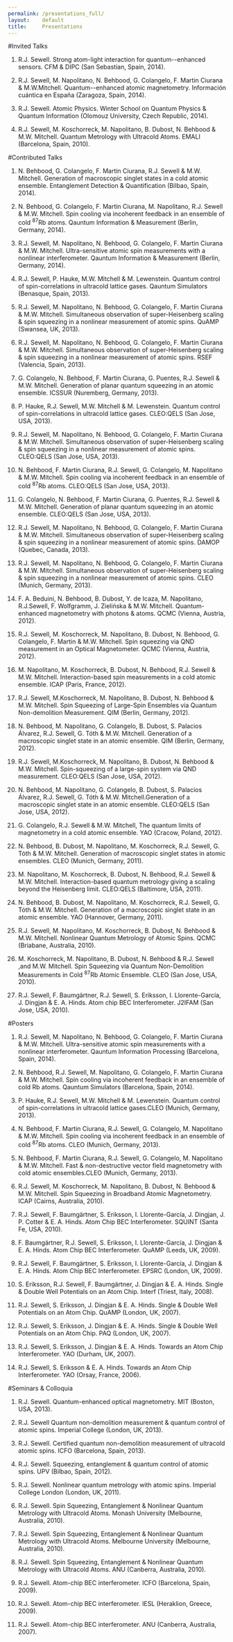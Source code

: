 ```yaml
---
permalink: /presentations_full/
layout:    default
title:     Presentations
---
```


#Invited Talks

1. R.J. Sewell. Strong atom-light interaction for quantum--enhanced sensors. CFM & DIPC (San Sebastian, Spain, 2014).
 
2. R.J. Sewell, M. Napolitano, N. Behbood, G. Colangelo, F. Martin Ciurana & M.W.Mitchell. Quantum--enhanced atomic magnetometry. Información cuántica en España (Zaragoza, Spain, 2014).

3. R.J. Sewell. Atomic Physics. Winter School on Quantum Physics & Quantum Information (Olomouz University, Czech Republic, 2014).

4. R.J. Sewell, M. Koschorreck, M. Napolitano, B. Dubost, N. Behbood & M.W. Mitchell. Quantum Metrology with Ultracold Atoms. EMALI (Barcelona, Spain, 2010).

#Contributed Talks

1. N. Behbood, G. Colangelo, F. Martin Ciurana, R.J. Sewell & M.W. Mitchell. Generation of macroscopic singlet states in a cold atomic ensemble. Entanglement Detection & Quantification (Bilbao, Spain, 2014).

2. N. Behbood, G. Colangelo, F. Martin Ciurana, M. Napolitano, R.J. Sewell & M.W. Mitchell. Spin cooling via incoherent feedback in an ensemble of cold <sup>87</sup>Rb atoms. Qauntum Information & Measurement (Berlin, Germany, 2014).

3. R.J. Sewell, M. Napolitano, N. Behbood, G. Colangelo, F. Martin Ciurana & M.W. Mitchell. Ultra-sensitive atomic spin measurements with a nonlinear interferometer. Qauntum Information & Measurement (Berlin, Germany, 2014). 

4. R.J. Sewell, P. Hauke, M.W. Mitchell & M. Lewenstein. Quantum control of spin-correlations in ultracold lattice gases. Qauntum Simulators (Benasque, Spain, 2013).

5. R.J. Sewell, M. Napolitano, N. Behbood, G. Colangelo, F. Martin Ciurana & M.W. Mitchell. Simultaneous observation of super-Heisenberg scaling & spin squeezing in a nonlinear measurement of atomic spins. QuAMP (Swansea, UK, 2013).

6. R.J. Sewell, M. Napolitano, N. Behbood, G. Colangelo, F. Martin Ciurana & M.W. Mitchell. Simultaneous observation of super-Heisenberg scaling & spin squeezing in a nonlinear measurement of atomic spins. RSEF (Valencia, Spain, 2013).

7. G. Colangelo, N. Behbood, F. Martin Ciurana, G. Puentes, R.J. Sewell & M.W. Mitchell. Generation of planar quantum squeezing in an atomic ensemble. ICSSUR (Nuremberg, Germany, 2013).

8. P. Hauke, R.J. Sewell, M.W. Mitchell & M. Lewenstein. Quantum control of spin-correlations in ultracold lattice gases. CLEO:QELS (San Jose, USA, 2013).

9. R.J. Sewell, M. Napolitano, N. Behbood, G. Colangelo, F. Martin Ciurana & M.W. Mitchell. Simultaneous observation of super-Heisenberg scaling & spin squeezing in a nonlinear measurement of atomic spins. CLEO:QELS (San Jose, USA, 2013).

10. N. Behbood, F. Martin Ciurana, R.J. Sewell, G. Colangelo, M. Napolitano & M.W. Mitchell. Spin cooling via incoherent feedback in an ensemble of cold <sup>87</sup>Rb atoms. CLEO:QELS (San Jose, USA, 2013).

11. G. Colangelo, N. Behbood, F. Martin Ciurana, G. Puentes, R.J. Sewell & M.W. Mitchell. Generation of planar quantum squeezing in an atomic ensemble. CLEO:QELS (San Jose, USA, 2013).

12. R.J. Sewell, M. Napolitano, N. Behbood, G. Colangelo, F. Martin Ciurana & M.W. Mitchell. Simultaneous observation of super-Heisenberg scaling & spin squeezing in a nonlinear measurement of atomic spins. DAMOP (Quebec, Canada, 2013).

13. R.J. Sewell, M. Napolitano, N. Behbood, G. Colangelo, F. Martin Ciurana & M.W. Mitchell. Simultaneous observation of super-Heisenberg scaling & spin squeezing in a nonlinear measurement of atomic spins. CLEO (Munich, Germany, 2013).

14. F. A. Beduini, N. Behbood, B. Dubost, Y. de Icaza, M. Napolitano, R.J.Sewell, F. Wolfgramm, J. Zielińska & M.W. Mitchell. Quantum-enhanced magnetometry with photons & atoms. QCMC (Vienna, Austria, 2012). 

15. R.J. Sewell, M. Koschorreck, M. Napolitano, B. Dubost, N. Behbood, G. Colangelo, F. Martin & M.W. Mitchell. Spin squeezing via QND measurement in an Optical Magnetometer. QCMC (Vienna, Austria, 2012).

16. M. Napolitano, M. Koschorreck, B. Dubost, N. Behbood, R.J. Sewell & M.W. Mitchell. Interaction-based spin measurements in a cold atomic ensemble.  ICAP (Paris, France, 2012). 

17. R.J. Sewell, M.Koschorreck, M. Napolitano, B. Dubost, N. Behbood & M.W. Mitchell. Spin Squeezing of Large-Spin Ensembles via Quantum Non-demolition Measurement. QIM (Berlin, Germany, 2012).  

18. N. Behbood, M. Napolitano, G. Colangelo, B. Dubost, S. Palacios Álvarez, R.J. Sewell, G. Tóth & M.W. Mitchell. Generation of a macroscopic singlet state in an atomic ensemble. QIM (Berlin, Germany, 2012).  

19. R.J. Sewell, M.Koschorreck, M. Napolitano, B. Dubost, N. Behbood & M.W. Mitchell. Spin-squeezing of a large-spin system via QND measurement. CLEO:QELS (San Jose, USA, 2012).   

20. N. Behbood, M. Napolitano, G. Colangelo, B. Dubost, S. Palacios Álvarez, R.J. Sewell, G. Tóth & M.W. Mitchell.Generation of a macroscopic singlet state in an atomic ensemble. CLEO:QELS (San Jose, USA, 2012).  

21. G. Colangelo, R.J. Sewell & M.W. Mitchell, The quantum limits of magnetometry in a cold atomic ensemble. YAO (Cracow, Poland, 2012). 

22. N. Behbood, B. Dubost, M. Napolitano, M. Koschorreck, R.J. Sewell, G. Tóth & M.W. Mitchell. Generation of macroscopic singlet states in atomic ensembles. CLEO (Munich, Germany, 2011). 

23. M. Napolitano, M. Koschorreck, B. Dubost, N. Behbood, R.J. Sewell & M.W. Mitchell. Interaction-based quantum metrology giving a scaling beyond the Heisenberg limit. CLEO:QELS (Baltimore, USA, 2011).  

24. N. Behbood, B. Dubost, M. Napolitano, M. Koschorreck, R.J. Sewell, G. Tóth & M.W. Mitchell. Generation of a macroscopic singlet state in an atomic ensemble. YAO (Hannover, Germany, 2011). 

25. R.J. Sewell, M. Napolitano, M. Koschorreck, B. Dubost, N. Behbood & M.W. Mitchell. Nonlinear Quantum Metrology of Atomic Spins. QCMC (Briabane, Australia, 2010).  

26. M. Koschorreck, M. Napolitano, B. Dubost, N. Behbood & R.J. Sewell ,and M.W. Mitchell. Spin Squeezing via Quantum Non-Demolition Measurements in Cold <sup>87</sup>Rb Atomic Ensemble. CLEO (San Jose, USA,  2010). 

27. R.J. Sewell, F. Baumgärtner, R.J. Sewell, S. Eriksson, I. Llorente-García, J. Dingjan & E. A. Hinds. Atom chip BEC Interferometer. J2IFAM (San Jose, USA, 2010). 

#Posters

1. R.J. Sewell, M. Napolitano, N. Behbood, G. Colangelo, F. Martin Ciurana & M.W. Mitchell. Ultra-sensitive atomic spin measurements with a nonlinear interferometer. Qauntum Information Processing (Barcelona, Spain, 2014).

2. N. Behbood, R.J. Sewell, M. Napolitano, G. Colangelo, F. Martin Ciurana & M.W. Mitchell. Spin cooling via incoherent feedback in an ensemble of cold Rb atoms. Qauntum Simulators (Barcelona, Spain, 2014).

3. P. Hauke, R.J. Sewell, M.W. Mitchell & M. Lewenstein. Quantum control of spin-correlations in ultracold lattice gases.CLEO (Munich, Germany, 2013). 

4. N. Behbood, F. Martin Ciurana, R.J. Sewell, G. Colangelo, M. Napolitano & M.W. Mitchell. Spin cooling via incoherent feedback in an ensemble of cold <sup>87</sup>Rb atoms. CLEO (Munich, Germany, 2013). 

5. N. Behbood, F. Martin Ciurana, R.J. Sewell, G. Colangelo, M. Napolitano & M.W. Mitchell. Fast & non-destructive vector field magnetometry with cold atomic ensembles.CLEO (Munich, Germany, 2013). 

6. R.J. Sewell, M. Koschorreck, M. Napolitano, B. Dubost, N. Behbood & M.W. Mitchell. Spin Squeezing in Broadband Atomic Magnetometry. ICAP (Cairns, Australia, 2010). 

7. R.J. Sewell, F. Baumgärtner, S. Eriksson, I. Llorente-García, J. Dingjan, J. P. Cotter & E. A. Hinds. Atom Chip BEC Interferometer. SQUINT (Santa Fe, USA, 2010).  

8. F. Baumgärtner, R.J. Sewell, S. Eriksson, I. Llorente-García, J. Dingjan & E. A. Hinds. Atom Chip BEC Interferometer. QuAMP (Leeds, UK,  2009).   

9. R.J. Sewell, F. Baumgärtner, S. Eriksson, I. Llorente-García, J. Dingjan & E. A. Hinds. Atom Chip BEC Interferometer. EPSRC (London, UK, 2009).  

10. S. Eriksson, R.J. Sewell, F. Baumgärtner, J. Dingjan & E. A. Hinds. Single & Double Well Potentials on an Atom Chip.  Interf (Triest, Italy, 2008).  

11. R.J. Sewell, S. Eriksson, J. Dingjan & E. A. Hinds. Single & Double Well Potentials on an Atom Chip. QuAMP (London, UK,  2007).  

12. R.J. Sewell, S. Eriksson, J. Dingjan & E. A. Hinds. Single & Double Well Potentials on an Atom Chip. PAQ (London, UK, 2007).  

13. R.J. Sewell, S. Eriksson, J. Dingjan & E. A. Hinds. Towards an Atom Chip Interferometer. YAO (Durham, UK, 2007).

14. R.J. Sewell, S. Eriksson & E. A. Hinds. Towards an Atom Chip Interferometer. YAO (Orsay, France, 2006). 

#Seminars & Colloquia

1. R.J. Sewell. Quantum-enhanced optical magnetometry. MIT (Boston, USA, 2013).

2. R.J. Sewell Quantum non-demolition measurement & quantum control of atomic spins. Imperial College (London, UK, 2013). 

3. R.J. Sewell. Certified quantum non-demolition measurement of ultracold atomic spins. ICFO (Barcelona, Spain, 2013). 

4. R.J. Sewell. Squeezing, entanglement & quantum control of atomic spins. UPV (Bilbao, Spain, 2012).

5. R.J. Sewell. Nonlinear quantum metrology with atomic spins. Imperial College London (London, UK, 2011). 

6. R.J. Sewell. Spin Squeezing, Entanglement & Nonlinear Quantum Metrology with Ultracold Atoms. Monash University (Melbourne, Australia, 2010). 

7. R.J. Sewell. Spin Squeezing, Entanglement & Nonlinear Quantum Metrology with Ultracold Atoms. Melbourne University (Melbourne, Australia, 2010). 

8. R.J. Sewell. Spin Squeezing, Entanglement & Nonlinear Quantum Metrology with Ultracold Atoms. ANU (Canberra, Australia, 2010). 

9. R.J. Sewell. Atom-chip BEC interferometer. ICFO (Barcelona, Spain, 2009). 

10. R.J. Sewell. Atom-chip BEC interferometer. IESL (Heraklion, Greece, 2009). 

11. R.J. Sewell. Atom-chip BEC interferometer. ANU (Canberra, Australia, 2007). 